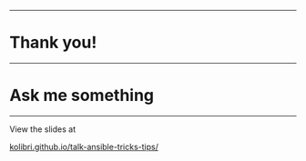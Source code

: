 ------
# Thank you!
---
# Ask me something

---

View the slides at

[kolibri.github.io/talk-ansible-tricks-tips/](https://kolibri.github.io/talk-ansible-tricks-tips/)
